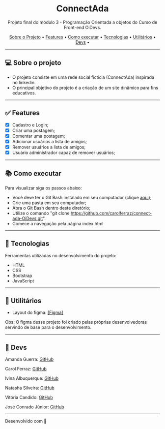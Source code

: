 <h1 align="center">ConnectAda</h1>

<p align="center">Projeto final do módulo 3 - Programação Orientada a objetos do Curso de Front-end OiDevs. </p>

<p align="center">
  <a href="#computer-sobre-o-projeto">Sobre o Projeto</a> •
  <a href="#white_check_mark-features">Features</a> •
  <a href="#books-como-executar">Como executar</a> •
  <a href="#hammer-tecnologias">Tecnologias</a> •
  <a href="#hammer-utilitários">Utilitários</a> •
   <a href="#rocket-devs">Devs</a> •
</p>

---

## :computer: Sobre o projeto

- O projeto consiste em uma rede social fictícia (ConnectAda) inspirada no linkedin.
- O principal objetivo do projeto é a criação de um site dinâmico para fins educativos.

---

## :white_check_mark: Features
- [x] Cadastro e Login;
- [x] Criar uma postagem;
- [x] Comentar uma postagem;
- [x] Adicionar usuários a lista de amigos;
- [x] Remover usuários a lista de amigos;
- [x] Usuário administrador capaz de remover usuários;

---

## :books: Como executar

Para visualizar siga os passos abaixo: 
- Você deve ter o Git Bash instalado em seu computador (clique <a href="https://git-scm.com/download/win">aqui</a>);
- Crie uma pasta em seu computador;
- Abra o Git Bash dentro deste diretório;
- Utilize o comando "git clone https://github.com/carolferraz/connect-ada-OiDevs.git".
- Comece a navegação pela página index.html

---

## :hammer: Tecnologias

Ferramentas utilizadas no desenvolvimento do projeto:

- HTML
- CSS
- Bootstrap
- JavaScript

---

## :hammer: Utilitários

- Layout do figma: <a href="https://www.figma.com/file/gn1HqPHgIcKFPHh0oxJZ3z/ConnectAda?node-id=0%3A1" >[Figma]</a> 

Obs: O figma desse projeto foi criado pelas próprias desenvolvedoras servindo de base para o desenvolvimento.

---

## :rocket: Devs
  <p>Amanda Guerra:  <a href="https://github.com/amaendoas">GitHub</a></p>
  <p>Carol Ferraz: <a href="https://github.com/carolferraz">GitHub</b></sub></a><p> 
  <p>Ivina Albuquerque: <a href="https://github.com/Ivina-als">GitHub</b></sub></a><p> 
  <p>Natasha Silveira: <a href="https://github.com/natashasilveira">GitHub</b></sub></a></p>
  <p>Vitória Candido: <a href="https://github.com/vi-lcandido">GitHub</b></sub></a><p>
  <p>José Conrado Júnior: <a href="https://github.com/jcarjrctba">GitHub</b></sub></a><p>
 

---
Desenvolvido com 💜
